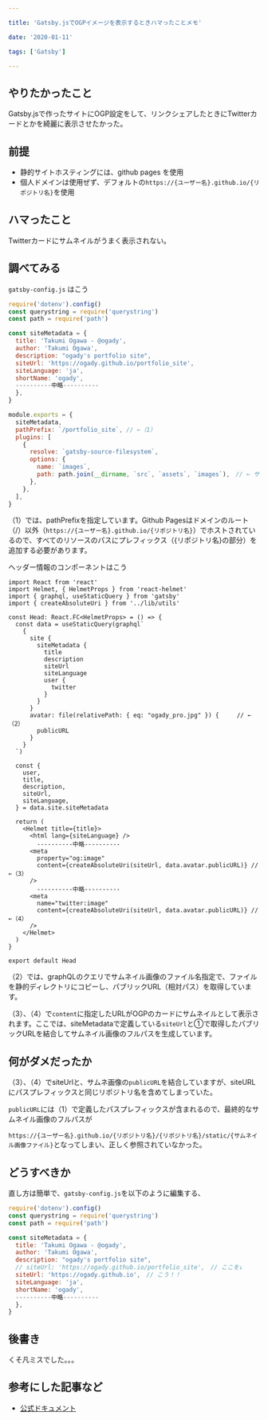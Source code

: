 ```yaml
---

title: 'Gatsby.jsでOGPイメージを表示するときハマったことメモ'

date: '2020-01-11'

tags: ['Gatsby']

---
```


## やりたかったこと

Gatsby.jsで作ったサイトにOGP設定をして、リンクシェアしたときにTwitterカードとかを綺麗に表示させたかった。

## 前提

- 静的サイトホスティングには、github pages を使用
- 個人ドメインは使用ぜず、デフォルトの`https://{ユーザー名}.github.io/{リポジトリ名}`を使用

## ハマったこと

Twitterカードにサムネイルがうまく表示されない。

## 調べてみる

`gatsby-config.js` はこう

```javascript
require('dotenv').config()
const querystring = require('querystring')
const path = require('path')

const siteMetadata = {
  title: 'Takumi Ogawa - @ogady',
  author: 'Takumi Ogawa',
  description: "ogady's portfolio site",
  siteUrl: 'https://ogady.github.io/portfolio_site',　
  siteLanguage: 'ja',
  shortName: 'ogady',
  ----------中略----------
  },
}

module.exports = {
  siteMetadata,
  pathPrefix: `/portfolio_site`, // ←（1）
  plugins: [
    {
      resolve: `gatsby-source-filesystem`,
      options: {
        name: `images`,
        path: path.join(__dirname, `src`, `assets`, `images`),　// ← サムネイル画像の格納パス
      },
    },
  ],
}
```

（1）では、pathPrefixを指定しています。Github Pagesはドメインのルート（/）以外（`https://{ユーザー名}.github.io/{リポジトリ名}`）でホストされているので、すべてのリソースのパスにプレフィックス（{リポジトリ名}の部分）を追加する必要があります。

ヘッダー情報のコンポーネントはこう

```tsx
import React from 'react'
import Helmet, { HelmetProps } from 'react-helmet'
import { graphql, useStaticQuery } from 'gatsby'
import { createAbsoluteUri } from '../lib/utils'

const Head: React.FC<HelmetProps> = () => {
  const data = useStaticQuery(graphql`
    {
      site {
        siteMetadata {
          title
          description
          siteUrl
          siteLanguage
          user {
            twitter
          }
        }
      }
      avatar: file(relativePath: { eq: "ogady_pro.jpg" }) { 	// ←（2）
        publicURL
      }
    }
  `)

  const {
    user,
    title,
    description,
    siteUrl,
    siteLanguage,
  } = data.site.siteMetadata

  return (
    <Helmet title={title}>
      <html lang={siteLanguage} />
        ----------中略----------
      <meta
        property="og:image"
        content={createAbsoluteUri(siteUrl, data.avatar.publicURL)} // ←（3）
      />
        ----------中略----------
      <meta
        name="twitter:image"
        content={createAbsoluteUri(siteUrl, data.avatar.publicURL)} // ←（4）
      />
    </Helmet>
  )
}

export default Head
```

（2）では、graphQLのクエリでサムネイル画像のファイル名指定で、ファイルを静的ディレクトリにコピーし、パブリックURL（相対パス）を取得しています。

（3）、（4）で`content`に指定したURLがOGPのカードにサムネイルとして表示されます。ここでは、siteMetadataで定義している`siteUrl`と①で取得したパブリックURLを結合してサムネイル画像のフルパスを生成しています。

## 何がダメだったか

（3）、（4）でsiteUrlと、サムネ画像の`publicURL`を結合していますが、siteURLにパスプレフィックスと同じリポジトリ名を含めてしまっていた。

`publicURL`には（1）で定義したパスプレフィックスが含まれるので、最終的なサムネイル画像のフルパスが

`https://{ユーザー名}.github.io/{リポジトリ名}/{リポジトリ名}/static/{サムネイル画像ファイル}`となってしまい、正しく参照されていなかった。

## どうすべきか

直し方は簡単で、`gatsby-config.js`を以下のように編集する、

```javascript
require('dotenv').config()
const querystring = require('querystring')
const path = require('path')

const siteMetadata = {
  title: 'Takumi Ogawa - @ogady',
  author: 'Takumi Ogawa',
  description: "ogady's portfolio site", 
  // siteUrl: 'https://ogady.github.io/portfolio_site',　// ここを↓
  siteUrl: 'https://ogady.github.io',　// こう！！
  siteLanguage: 'ja',
  shortName: 'ogady',
  ----------中略----------
  },
}
```

## 後書き

くそ凡ミスでした。。。

## 参考にした記事など
- [公式ドキュメント](https://www.gatsbyjs.org/docs/path-prefix/)

